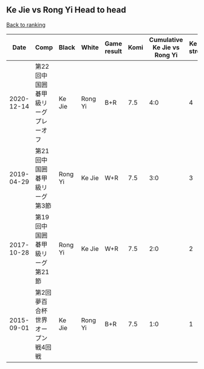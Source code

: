 ## Ke Jie vs Rong Yi Head to head

[Back to ranking](../../index.md)




| **Date** | **Comp** | **Black** | **White** | **Game result** | **Komi** | **Cumulative Ke Jie vs Rong Yi** | **Ke Jie streak** | **Rong Yi streak** | 
| --- | --- | --- | --- | --- | --- | --- | --- | --- |
| 2020-12-14 | 第22回中国囲碁甲級リーグプレーオフ | Ke Jie | Rong Yi | B+R | 7.5 | 4:0 | 4 | 0 | 
| 2019-04-29 | 第21回中国囲碁甲級リーグ第3節 | Rong Yi | Ke Jie | W+R | 7.5 | 3:0 | 3 | 0 | 
| 2017-10-28 | 第19回中国囲碁甲級リーグ第21節 | Rong Yi | Ke Jie | W+R | 7.5 | 2:0 | 2 | 0 | 
| 2015-09-01 | 第2回夢百合杯世界オープン戦4回戦 | Ke Jie | Rong Yi | B+R | 7.5 | 1:0 | 1 | 0 |




